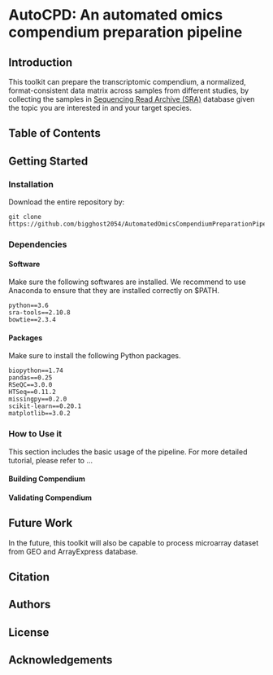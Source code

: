 # AutoCPD: An automated omics compendium preparation pipeline

## Introduction
This toolkit can prepare the transcriptomic compendium, a normalized, format-consistent data matrix across samples from different studies, by collecting the samples in <a href="https://www.ncbi.nlm.nih.gov/sra">Sequencing Read Archive (SRA)</a> database given the topic you are interested in and your target species.

## Table of Contents

## Getting Started

### Installation
Download the entire repository by:
```
git clone https://github.com/bigghost2054/AutomatedOmicsCompendiumPreparationPipeline
```

### Dependencies

#### Software
Make sure the following softwares are installed. We recommend to use Anaconda to ensure that they are installed correctly on $PATH.
```
python==3.6
sra-tools==2.10.8
bowtie==2.3.4
```

#### Packages
Make sure to install the following Python packages.
```
biopython==1.74
pandas==0.25
RSeQC==3.0.0
HTSeq==0.11.2
missingpy==0.2.0
scikit-learn==0.20.1
matplotlib==3.0.2
```

### How to Use it
This section includes the basic usage of the pipeline. For more detailed tutorial, please refer to ...

#### Building Compendium

#### Validating Compendium

## Future Work
In the future, this toolkit will also be capable to process microarray dataset from GEO and ArrayExpress database.

## Citation

## Authors

## License

## Acknowledgements